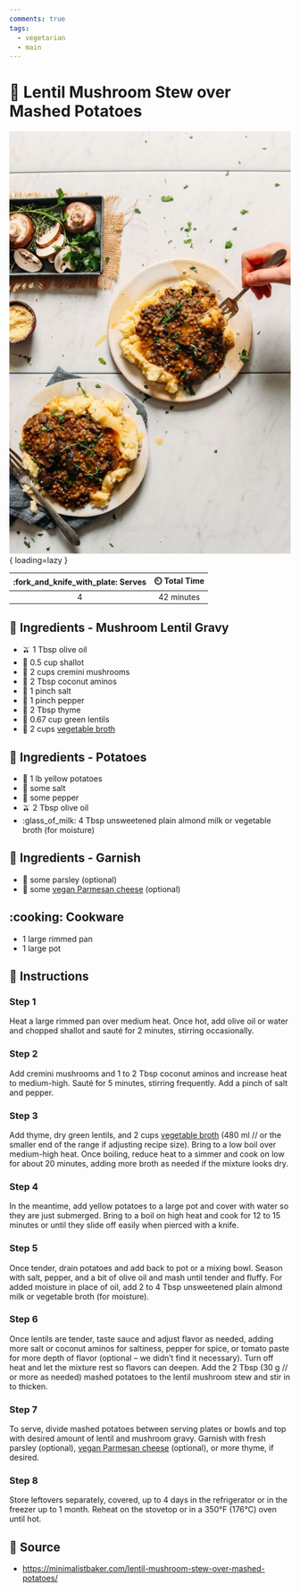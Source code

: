 ```yaml
---
comments: true
tags:
  - vegetarian
  - main
---
```

# :mushroom: Lentil Mushroom Stew over Mashed Potatoes

![Lentil Mushroom Stew over Mashed Potatoes][3]{ loading=lazy }

| :fork_and_knife_with_plate: Serves | :timer_clock: Total Time |
|:----------------------------------:|:-----------------------: |
| 4 | 42 minutes |

## :salt: Ingredients - Mushroom Lentil Gravy

- :olive: 1 Tbsp olive oil
- :onion: 0.5 cup shallot
- :mushroom: 2 cups cremini mushrooms
- :coconut: 2 Tbsp coconut aminos
- :salt: 1 pinch salt
- :salt: 1 pinch pepper
- :herb: 2 Tbsp thyme
- :curry: 0.67 cup green lentils
- :stew: 2 cups [vegetable broth][1]

## :salt: Ingredients - Potatoes

- :potato: 1 lb yellow potatoes
- :salt: some salt
- :salt: some pepper
- :olive: 2 Tbsp olive oil
- :glass_of_milk: 4 Tbsp unsweetened plain almond milk or vegetable broth (for moisture)

## :salt: Ingredients - Garnish

- :herb: some parsley (optional)
- :herb: some [vegan Parmesan cheese][2] (optional)

## :cooking: Cookware

- 1 large rimmed pan
- 1 large pot

## :pencil: Instructions

### Step 1

Heat a large rimmed pan over medium heat. Once hot, add olive oil or water and chopped shallot and sauté for 2 minutes,
stirring occasionally.

### Step 2

Add cremini mushrooms and 1 to 2 Tbsp coconut aminos and increase heat to medium-high. Sauté for 5 minutes, stirring
frequently. Add a pinch of salt and pepper.

### Step 3

Add thyme, dry green lentils, and 2 cups [vegetable broth][1] (480 ml // or the smaller end of the range if adjusting
recipe size). Bring to a low boil over medium-high heat. Once boiling, reduce heat to a simmer and cook on low for
about 20 minutes, adding more broth as needed if the mixture looks dry.

### Step 4

In the meantime, add yellow potatoes to a large pot and cover with water so they are just submerged. Bring to a boil on
high heat and cook for 12 to 15 minutes or until they slide off easily when pierced with a knife.

### Step 5

Once tender, drain potatoes and add back to pot or a mixing bowl. Season with salt, pepper, and a bit of olive oil and
mash until tender and fluffy. For added moisture in place of oil, add 2 to 4 Tbsp unsweetened plain almond milk or
vegetable broth (for moisture).

### Step 6

Once lentils are tender, taste sauce and adjust flavor as needed, adding more salt or coconut aminos for saltiness,
pepper for spice, or tomato paste for more depth of flavor (optional – we didn’t find it necessary). Turn off heat
and let the mixture rest so flavors can deepen. Add the 2 Tbsp (30 g // or more as needed) mashed potatoes to the lentil
mushroom stew and stir in to thicken.

### Step 7

To serve, divide mashed potatoes between serving plates or bowls and top with desired amount of lentil and mushroom
gravy. Garnish with fresh parsley (optional), [vegan Parmesan cheese][2] (optional), or more thyme, if desired.

### Step 8

Store leftovers separately, covered, up to 4 days in the refrigerator or in the freezer up to 1 month. Reheat on the
stovetop or in a 350°F (176°C) oven until hot.

## :link: Source

- <https://minimalistbaker.com/lentil-mushroom-stew-over-mashed-potatoes/>

[1]: <../ingredients/vegetable-broth.md>
[2]: <../ingredients/vegan-parmesan.md>
[3]: <../assets/images/lentil-mushroom-stew-over-mashed-potatoes.jpg>
